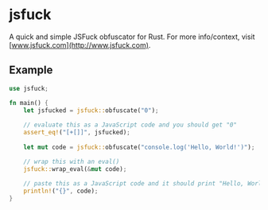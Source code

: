 # jsfuck
A quick and simple JSFuck obfuscator for Rust. For more info/context, visit [www.jsfuck.com](http://www.jsfuck.com).

## Example
```rs
use jsfuck;

fn main() {
    let jsfucked = jsfuck::obfuscate("0");
    
    // evaluate this as a JavaScript code and you should get "0"
    assert_eq!("[+[]]", jsfucked);
    
    let mut code = jsfuck::obfuscate("console.log('Hello, World!')");

    // wrap this with an eval()
    jsfuck::wrap_eval(&mut code);
    
    // paste this as a JavaScript code and it should print "Hello, World!"
    println!("{}", code);
}
```